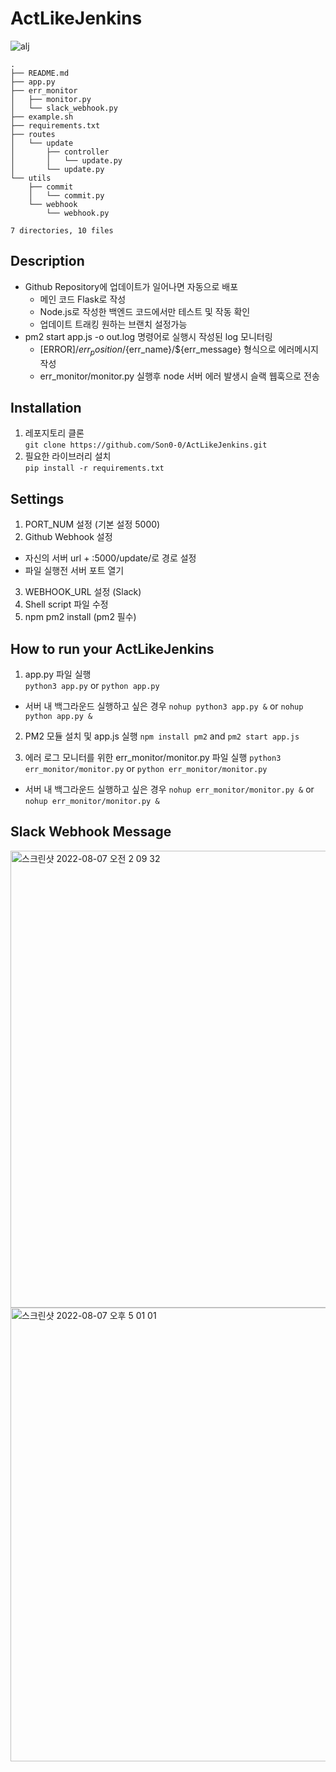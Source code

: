 # ActLikeJenkins

![alj](https://user-images.githubusercontent.com/81317358/183281262-ae215fdd-7dc6-4a8e-b681-8d6a1a8c1a4a.jpg)
```
.
├── README.md
├── app.py
├── err_monitor
│   ├── monitor.py
│   └── slack_webhook.py
├── example.sh
├── requirements.txt
├── routes
│   └── update
│       ├── controller
│       │   └── update.py
│       └── update.py
└── utils
    ├── commit
    │   └── commit.py
    └── webhook
        └── webhook.py

7 directories, 10 files
```

## Description
- Github Repository에 업데이트가 일어나면 자동으로 배포
  - 메인 코드 Flask로 작성
  - Node.js로 작성한 백엔드 코드에서만 테스트 및 작동 확인
  - 업데이트 트래킹 원하는 브랜치 설정가능
- pm2 start app.js -o out.log 명령어로 실행시 작성된 log 모니터링
  - [ERROR]/${err_position}/${err_name}/${err_message} 형식으로 에러메시지 작성
  - err_monitor/monitor.py 실행후 node 서버 에러 발생시 슬랙 웹훅으로 전송

## Installation
1. 레포지토리 클론  
```git clone https://github.com/Son0-0/ActLikeJenkins.git```
2. 필요한 라이브러리 설치  
```pip install -r requirements.txt```

## Settings
1. PORT_NUM 설정 (기본 설정 5000)
2. Github Webhook 설정
  - 자신의 서버 url + :5000/update/로 경로 설정
  - 파일 실행전 서버 포트 열기
3. WEBHOOK_URL 설정 (Slack)
4. Shell script 파일 수정
5. npm pm2 install (pm2 필수)

## How to run your ActLikeJenkins
1. app.py 파일 실행  
```python3 app.py``` or ```python app.py```  
  - 서버 내 백그라운드 실행하고 싶은 경우
  ```nohup python3 app.py &``` or ```nohup python app.py &```
2. PM2 모듈 설치 및 app.js 실행
```npm install pm2``` and ```pm2 start app.js```

3. 에러 로그 모니터를 위한 err_monitor/monitor.py 파일 실행
```python3 err_monitor/monitor.py``` or ```python err_monitor/monitor.py```
  - 서버 내 백그라운드 실행하고 싶은 경우
  ```nohup err_monitor/monitor.py &``` or ```nohup err_monitor/monitor.py &```

## Slack Webhook Message
<img width="731" alt="스크린샷 2022-08-07 오전 2 09 32" src="https://user-images.githubusercontent.com/81317358/183259276-b23dc08b-3098-4dda-93a2-89acc3410dd0.png">

<img width="726" alt="스크린샷 2022-08-07 오후 5 01 01" src="https://user-images.githubusercontent.com/81317358/183281333-53a36ad5-98cf-45dc-bb99-ef6074245525.png">
